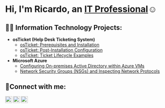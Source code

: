 <h1>Hi, I'm Ricardo, an <a href="https://linkedin.com/in/ricardo-moreno-067494237">IT Professional</a>☺</h1>

<h2>👨‍💻 Information Technology Projects:</h2>

- <b>osTicket (Help Desk Ticketing System)</b> 
  - [osTicket: Prerequisites and Installation](https://github.com/Richmoreno/osticket-prereq)
  - [osTicket: Post-Installation Configuration](https://github.com/Richmoreno/post-install-config)
  - [osTicket: Ticket Lifecycle Examples](https://github.com/Richmoreno/ticket-lifecycle)
- <b>Microsoft Azure</b>
  - [Configuring On-premises Active Directory within Azure VMs](https://github.com/joshmadakorcc/configure-ad)
  - [Network Security Groups (NSGs) and Inspecting Network Protocols](https://github.com/joshmadakorcc/azure-network-protocols)

<h2>🤳Connect with me:</h2>

[<img align="left" alt="Josh | Twitter" width="22px" src="https://cdn.jsdelivr.net/npm/simple-icons@v3/icons/twitter.svg" />][twitter]
[<img align="left" alt="Josh | LinkedIn" width="22px" src="https://cdn.jsdelivr.net/npm/simple-icons@v3/icons/linkedin.svg" />][linkedin]
[<img align="left" alt="Josh | Instagram" width="22px" src="https://cdn.jsdelivr.net/npm/simple-icons@v3/icons/instagram.svg" />][instagram]

[twitter]: https://twitter.com/
[instagram]: https://www.instagram.com/rich_moreno2
[linkedin]: https://linkedin.com/in/ricardo-moreno-067494237
